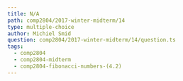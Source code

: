 ```yaml
---
title: N/A
path: comp2804/2017-winter-midterm/14
type: multiple-choice
author: Michiel Smid
question: comp2804/2017-winter-midterm/14/question.ts
tags:
  - comp2804
  - comp2804-midterm
  - comp2804-fibonacci-numbers-(4.2)
---
```

